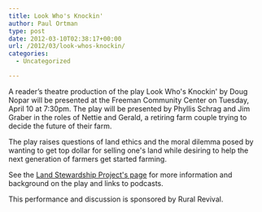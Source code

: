 ```yaml
---
title: Look Who's Knockin'
author: Paul Ortman
type: post
date: 2012-03-10T02:38:17+00:00
url: /2012/03/look-whos-knockin/
categories:
  - Uncategorized

--- 
```


A reader’s theatre production of the play Look Who's Knockin' by Doug Nopar will be presented at the Freeman Community
Center on Tuesday, April 10 at 7:30pm. The play will be presented by Phyllis Schrag and Jim Graber in the roles of
Nettie and Gerald, a retiring farm couple trying to decide the future of their farm.

The play raises questions of land ethics and the moral dilemma posed by wanting to get top dollar for selling one's land
while desiring to help the next generation of farmers get started farming.

See the [Land Stewardship Project's page][1] for more information and background on the play and links to podcasts.

This performance and discussion is sponsored by Rural Revival.

 [1]: http://www.landstewardshipproject.org/pr/11/newsr_110120.htm